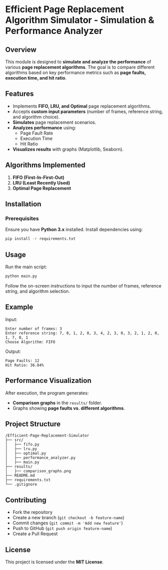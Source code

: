 # Efficient Page Replacement Algorithm Simulator - Simulation & Performance Analyzer

## Overview
This module is designed to **simulate and analyze the performance** of various **page replacement algorithms**. The goal is to compare different algorithms based on key performance metrics such as **page faults, execution time, and hit ratio**.

## Features
- Implements **FIFO, LRU, and Optimal** page replacement algorithms.
- Accepts **custom input parameters** (number of frames, reference string, and algorithm choice).
- **Simulates** page replacement scenarios.
- **Analyzes performance** using:
  - Page Fault Rate
  - Execution Time
  - Hit Ratio
- **Visualizes results** with graphs (Matplotlib, Seaborn).

## Algorithms Implemented
1. **FIFO (First-In-First-Out)**
2. **LRU (Least Recently Used)**
3. **Optimal Page Replacement**

## Installation
### Prerequisites
Ensure you have **Python 3.x** installed. Install dependencies using:
```bash
pip install -r requirements.txt
```

## Usage
Run the main script:
```bash
python main.py
```
Follow the on-screen instructions to input the number of frames, reference string, and algorithm selection.

## Example
Input:
```
Enter number of frames: 3
Enter reference string: 7, 0, 1, 2, 0, 3, 4, 2, 3, 0, 3, 2, 1, 2, 0, 1, 7, 0, 1
Choose Algorithm: FIFO
```
Output:
```
Page Faults: 12
Hit Ratio: 36.84%
```

## Performance Visualization
After execution, the program generates:
- **Comparison graphs** in the `results/` folder.
- Graphs showing **page faults vs. different algorithms**.

## Project Structure
```
/Efficient-Page-Replacement-Simulator
├── src/
│   ├── fifo.py
│   ├── lru.py
│   ├── optimal.py
│   ├── performance_analyzer.py
│   ├── main.py
├── results/
│   ├── comparison_graphs.png
├── README.md
├── requirements.txt
└── .gitignore
```

## Contributing
- Fork the repository
- Create a new branch (`git checkout -b feature-name`)
- Commit changes (`git commit -m 'Add new feature'`)
- Push to GitHub (`git push origin feature-name`)
- Create a Pull Request

## License
This project is licensed under the **MIT License**.

